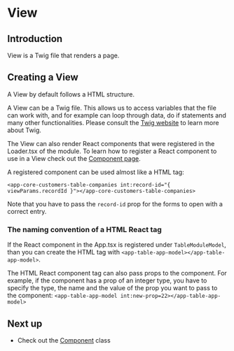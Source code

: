 # View

## Introduction

View is a Twig file that renders a page.

## Creating a View

A View by default follows a HTML structure.

A View can be a Twig file. This allows us to access variables that the file can work with, and for example can loop through data, do if statements and many other functionalities. Please consult the [Twig website](https://twig.symfony.com/doc/) to learn more about Twig.

The View can also render React components that were registered in the Loader.tsx of the module.
To learn how to register a React component to use in a View check out the [Component page](component).

A registered component can be used almost like a HTML tag:

`<app-core-customers-table-companies int:record-id="{ viewParams.recordId }"></app-core-customers-table-companies>`

Note that you have to pass the `record-id` prop for the forms to open with a correct entry.

### The naming convention of a HTML React tag

If the React component in the App.tsx is registered under `TableModuleModel`, than you can create the HTML tag with `<app-table-app-model></app-table-app-model>`.

The HTML React component tag can also pass props to the component. For example, if the component has a prop of an integer type, you have to specify the type, the name and the value of the prop you want to pass to the component: `<app-table-app-model int:new-prop=22></app-table-app-model>`

## Next up

- Check out the [Component](component) class

